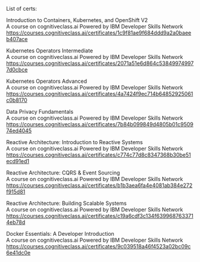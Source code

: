 List of certs:  

Introduction to Containers, Kubernetes, and OpenShift V2  
A course on cognitiveclass.ai Powered by IBM Developer Skills Network  
https://courses.cognitiveclass.ai/certificates/1c9f81ae9f684ddd9a2a0baeeb407ace  

Kubernetes Operators Intermediate  
A course on cognitiveclass.ai Powered by IBM Developer Skills Network  
https://courses.cognitiveclass.ai/certificates/2071a51e6d864c538499749977d0cbce  

Kubernetes Operators Advanced  
A course on cognitiveclass.ai Powered by IBM Developer Skills Network  
https://courses.cognitiveclass.ai/certificates/4a7424f9ec714b64852925061c0b8170  

Data Privacy Fundamentals  
A course on cognitiveclass.ai Powered by IBM Developer Skills Network  
https://courses.cognitiveclass.ai/certificates/7b84b099849d4805b01c950974ed4045  

Reactive Architecture: Introduction to Reactive Systems  
A course on cognitiveclass.ai Powered by IBM Developer Skills Network  
https://courses.cognitiveclass.ai/certificates/c774c77d8c8347368b30be51ecd91ed1  

Reactive Architecture: CQRS & Event Sourcing  
A course on cognitiveclass.ai Powered by IBM Developer Skills Network  
https://courses.cognitiveclass.ai/certificates/b1b3aea6fa4e4081ab384e272f915d81  

Reactive Architecture: Building Scalable Systems    
A course on cognitiveclass.ai Powered by IBM Developer Skills Network  
https://courses.cognitiveclass.ai/certificates/c19a6cdf3c134f6399687633714eb78d  

Docker Essentials: A Developer Introduction  
A course on cognitiveclass.ai Powered by IBM Developer Skills Network  
https://courses.cognitiveclass.ai/certificates/9c039518a46f4523a02bc09c6e41dc0e  
